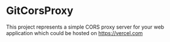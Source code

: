 # GitCorsProxy

This project represents a simple CORS proxy server for your web application which could be hosted on https://vercel.com
